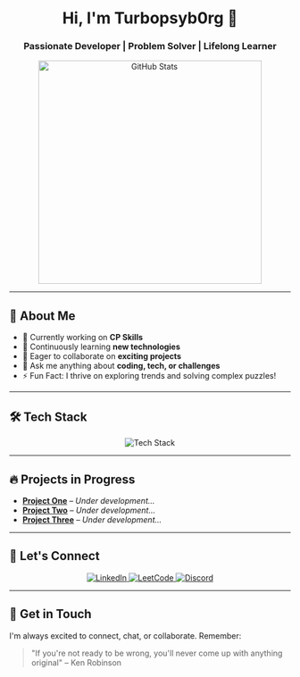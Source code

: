 <h1 align="center">Hi, I'm Turbopsyb0rg 👋</h1>
<h3 align="center">Passionate Developer | Problem Solver | Lifelong Learner</h3>

<p align="center">
  <img src="https://github-readme-stats.vercel.app/api?username=Turbopsyb0rg&show_icons=true&theme=radical" alt="GitHub Stats" width="400">
</p>

---

## 🚀 About Me

- 🔭 Currently working on **CP Skills**
- 🌱 Continuously learning **new technologies**
- 👯 Eager to collaborate on **exciting projects**
- 💬 Ask me anything about **coding, tech, or challenges**
- ⚡ Fun Fact: I thrive on exploring trends and solving complex puzzles!

---

## 🛠️ Tech Stack

<p align="center">
  <img src="https://skillicons.dev/icons?i=cpp,python,java,js,html,css" alt="Tech Stack" />
</p>

---

## 🔥 Projects in Progress

- **[Project One](#)** – *Under development...*
- **[Project Two](#)** – *Under development...*
- **[Project Three](#)** – *Under development...*

---

## 🤝 Let's Connect

<p align="center">
  <a href="https://linkedin.com/in/turbo-cyborg-978b3025b" target="_blank">
    <img src="https://img.shields.io/badge/LinkedIn-0e76a8?style=for-the-badge&logo=linkedin&logoColor=white" alt="LinkedIn" />
  </a>
  <a href="https://leetcode.com/my_oasis" target="_blank">
    <img src="https://img.shields.io/badge/LeetCode-FFA116?style=for-the-badge&logo=leetcode&logoColor=white" alt="LeetCode" />
  </a>
  <a href="https://discord.gg/520079621497159696" target="_blank">
    <img src="https://img.shields.io/badge/Discord-7289da?style=for-the-badge&logo=discord&logoColor=white" alt="Discord" />
  </a>
</p>

---

## 💬 Get in Touch

I'm always excited to connect, chat, or collaborate. Remember:

> "If you're not ready to be wrong, you'll never come up with anything original" – Ken Robinson
